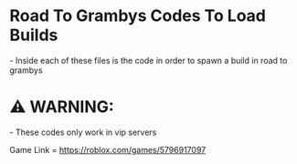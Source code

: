 <h1>Road To Grambys Codes To Load Builds</h1>
- Inside each of these files is the code in order to spawn a build in road to grambys

<h1>⚠ WARNING: </h1>
- These codes only work in vip servers

Game Link = https://roblox.com/games/5796917097
